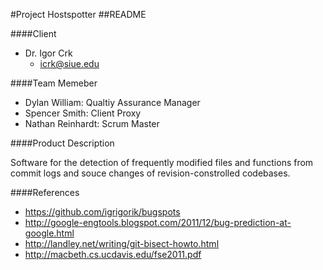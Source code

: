 #Project Hostspotter
##README


####Client
 - Dr. Igor Crk
	- icrk@siue.edu
	
	
####Team Memeber
 - Dylan William: Qualtiy Assurance Manager
 - Spencer Smith: Client Proxy
 - Nathan Reinhardt: Scrum Master
 

####Product Description

Software for the detection of frequently modified files and functions from commit logs and souce changes of revision-constrolled codebases.




####References
 - https://github.com/igrigorik/bugspots
 - http://google-engtools.blogspot.com/2011/12/bug-prediction-at-google.html
 - http://landley.net/writing/git-bisect-howto.html
 - http://macbeth.cs.ucdavis.edu/fse2011.pdf
